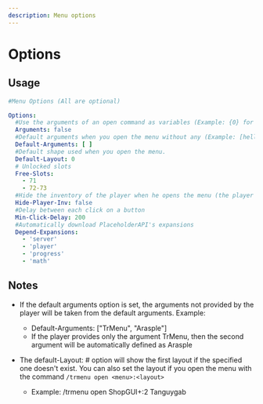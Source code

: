 ```yaml
---
description: Menu options
---
```


# Options

## Usage

```yaml
#Menu Options (All are optional)

Options:
  #Use the arguments of an open command as variables (Example: {0} for the first argument, {1} for the second etc...)
  Arguments: false
  #Default arguments when you open the menu without any (Example: [hello,all,1,5] )
  Default-Arguments: [ ]
  #Default shape used when you open the menu.
  Default-Layout: 0
  # Unlocked slots
  Free-Slots:
    - 71
    - 72-73
  #Hide the inventory of the player when he opens the menu (the player still has his items, TrMenu will just make the client think he doesn't until he closes the menu).
  Hide-Player-Inv: false
  #Delay between each click on a button
  Min-Click-Delay: 200
  #Automatically download PlaceholderAPI's expansions
  Depend-Expansions:
    - 'server'
    - 'player'
    - 'progress'
    - 'math'
```

## Notes

* If the default arguments option is set, the arguments not provided by the player will be taken from the default arguments. Example:
  * Default-Arguments: ["TrMenu", "Arasple"]
  * If the player provides only the argument TrMenu, then the second argument will be automatically defined as Arasple

* The default-Layout: # option will show the first layout if the specified one doesn't exist. You can also set the layout if you open the menu with the command `/trmenu open <menu>:<layout>`  
  * Example: /trmenu open ShopGUI+:2 Tanguygab